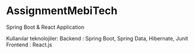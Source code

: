 # AssignmentMebiTech
Spring Boot &amp; React Application

Kullanılar teknolojiler: 
Backend  :  Spring Boot, Spring Data, Hibernate, Junit
Frontend : React.js 
